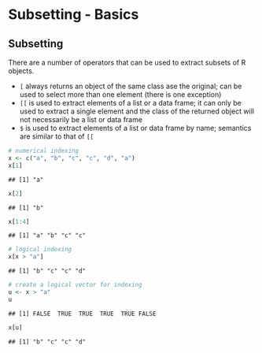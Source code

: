 Subsetting - Basics
================

## Subsetting

There are a number of operators that can be used to extract subsets of R
objects.

-   `[` always returns an object of the same class ase the original; can
    be used to select more than one element (there is one exception)
-   `[[` is used to extract elements of a list or a data frame; it can
    only be used to extract a single element and the class of the
    returned object will not necessarily be a list or data frame
-   `$` is used to extract elements of a list or data frame by name;
    semantics are similar to that of `[[`

``` r
# numerical indexing
x <- c("a", "b", "c", "c", "d", "a")
x[1]
```

    ## [1] "a"

``` r
x[2]
```

    ## [1] "b"

``` r
x[1:4]
```

    ## [1] "a" "b" "c" "c"

``` r
# logical indexing
x[x > "a"]
```

    ## [1] "b" "c" "c" "d"

``` r
# create a logical vector for indexing
u <- x > "a"
u
```

    ## [1] FALSE  TRUE  TRUE  TRUE  TRUE FALSE

``` r
x[u]
```

    ## [1] "b" "c" "c" "d"
